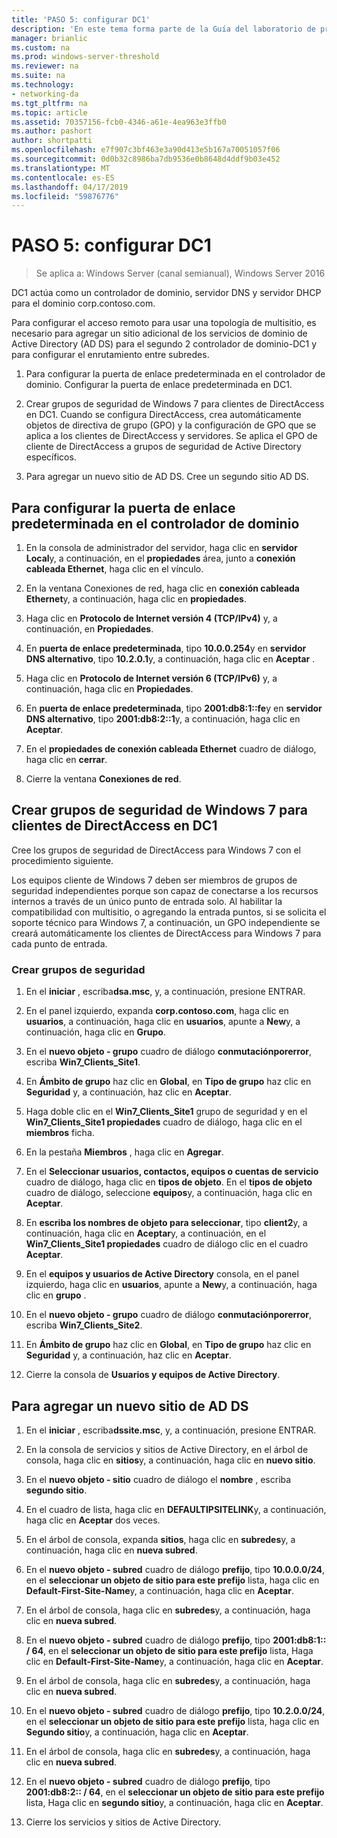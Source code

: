 ```yaml
---
title: 'PASO 5: configurar DC1'
description: 'En este tema forma parte de la Guía del laboratorio de pruebas: demostrar una implementación de multisitio de DirectAccess para Windows Server 2016'
manager: brianlic
ms.custom: na
ms.prod: windows-server-threshold
ms.reviewer: na
ms.suite: na
ms.technology:
- networking-da
ms.tgt_pltfrm: na
ms.topic: article
ms.assetid: 70357156-fcb0-4346-a61e-4ea963e3ffb0
ms.author: pashort
author: shortpatti
ms.openlocfilehash: e7f907c3bf463e3a90d413e5b167a70051057f06
ms.sourcegitcommit: 0d0b32c8986ba7db9536e0b8648d4ddf9b03e452
ms.translationtype: MT
ms.contentlocale: es-ES
ms.lasthandoff: 04/17/2019
ms.locfileid: "59876776"
---
```

# <a name="step-5-configure-dc1"></a>PASO 5: configurar DC1

>Se aplica a: Windows Server (canal semianual), Windows Server 2016

DC1 actúa como un controlador de dominio, servidor DNS y servidor DHCP para el dominio corp.contoso.com.  
  
Para configurar el acceso remoto para usar una topología de multisitio, es necesario para agregar un sitio adicional de los servicios de dominio de Active Directory (AD DS) para el segundo 2 controlador de dominio-DC1 y para configurar el enrutamiento entre subredes.  
  
1. Para configurar la puerta de enlace predeterminada en el controlador de dominio. Configurar la puerta de enlace predeterminada en DC1.  
  
2. Crear grupos de seguridad de Windows 7 para clientes de DirectAccess en DC1. Cuando se configura DirectAccess, crea automáticamente objetos de directiva de grupo (GPO) y la configuración de GPO que se aplica a los clientes de DirectAccess y servidores. Se aplica el GPO de cliente de DirectAccess a grupos de seguridad de Active Directory específicos.  
  
3. Para agregar un nuevo sitio de AD DS. Cree un segundo sitio AD DS.  
  
## <a name="to-configure-the-default-gateway-on-the-domain-controller"></a>Para configurar la puerta de enlace predeterminada en el controlador de dominio  
  
1.  En la consola de administrador del servidor, haga clic en **servidor Local**y, a continuación, en el **propiedades** área, junto a **conexión cableada Ethernet**, haga clic en el vínculo.  
  
2.  En la ventana Conexiones de red, haga clic en **conexión cableada Ethernet**y, a continuación, haga clic en **propiedades**.  
  
3.  Haga clic en **Protocolo de Internet versión 4 (TCP/IPv4)** y, a continuación, en **Propiedades**.  
  
4.  En **puerta de enlace predeterminada**, tipo **10.0.0.254**y en **servidor DNS alternativo**, tipo **10.2.0.1**y, a continuación, haga clic en **Aceptar** .  
  
5.  Haga clic en **Protocolo de Internet versión 6 (TCP/IPv6)** y, a continuación, haga clic en **Propiedades**.  
  
6.  En **puerta de enlace predeterminada**, tipo **2001:db8:1::fe**y en **servidor DNS alternativo**, tipo **2001:db8:2::1**y, a continuación, haga clic en **Aceptar**.  
  
7.  En el **propiedades de conexión cableada Ethernet** cuadro de diálogo, haga clic en **cerrar**.  
  
8.  Cierre la ventana **Conexiones de red**.  
  
## <a name="create-security-groups-for-windows-7-directaccess-clients-on-dc1"></a>Crear grupos de seguridad de Windows 7 para clientes de DirectAccess en DC1  
Cree los grupos de seguridad de DirectAccess para Windows 7 con el procedimiento siguiente.  
  
 Los equipos cliente de Windows 7 deben ser miembros de grupos de seguridad independientes porque son capaz de conectarse a los recursos internos a través de un único punto de entrada solo. Al habilitar la compatibilidad con multisitio, o agregando la entrada puntos, si se solicita el soporte técnico para Windows 7, a continuación, un GPO independiente se creará automáticamente los clientes de DirectAccess para Windows 7 para cada punto de entrada.  
  
### <a name="create-security-groups"></a>Crear grupos de seguridad  
  
1.  En el **iniciar** , escriba**dsa.msc**, y, a continuación, presione ENTRAR.  
  
2.  En el panel izquierdo, expanda **corp.contoso.com**, haga clic en **usuarios**, a continuación, haga clic en **usuarios**, apunte a **New**y, a continuación, haga clic en **Grupo**.  
  
3.  En el **nuevo objeto - grupo** cuadro de diálogo **conmutaciónporerror**, escriba **Win7_Clients_Site1**.  
  
4.  En **Ámbito de grupo** haz clic en **Global**, en **Tipo de grupo** haz clic en **Seguridad** y, a continuación, haz clic en **Aceptar**.  
  
5.  Haga doble clic en el **Win7_Clients_Site1** grupo de seguridad y en el **Win7_Clients_Site1 propiedades** cuadro de diálogo, haga clic en el **miembros** ficha.  
  
6.  En la pestaña **Miembros** , haga clic en **Agregar**.  
  
7.  En el **Seleccionar usuarios, contactos, equipos o cuentas de servicio** cuadro de diálogo, haga clic en **tipos de objeto**. En el **tipos de objeto** cuadro de diálogo, seleccione **equipos**y, a continuación, haga clic en **Aceptar**.  
  
8.  En **escriba los nombres de objeto para seleccionar**, tipo **client2**y, a continuación, haga clic en **Aceptar**y, a continuación, en el **Win7_Clients_Site1 propiedades** cuadro de diálogo clic en el cuadro **Aceptar**.  
  
9. En el **equipos y usuarios de Active Directory** consola, en el panel izquierdo, haga clic en **usuarios**, apunte a **New**y, a continuación, haga clic en **grupo** .  
  
10. En el **nuevo objeto - grupo** cuadro de diálogo **conmutaciónporerror**, escriba **Win7_Clients_Site2**.  
  
11. En **Ámbito de grupo** haz clic en **Global**, en **Tipo de grupo** haz clic en **Seguridad** y, a continuación, haz clic en **Aceptar**.  
  
12. Cierre la consola de **Usuarios y equipos de Active Directory**.  
  
## <a name="to-add-a-new-ad-ds-site"></a>Para agregar un nuevo sitio de AD DS  
  
1.  En el **iniciar** , escriba**dssite.msc**, y, a continuación, presione ENTRAR.  
  
2.  En la consola de servicios y sitios de Active Directory, en el árbol de consola, haga clic en **sitios**y, a continuación, haga clic en **nuevo sitio**.  
  
3.  En el **nuevo objeto - sitio** cuadro de diálogo el **nombre** , escriba **segundo sitio**.  
  
4.  En el cuadro de lista, haga clic en **DEFAULTIPSITELINK**y, a continuación, haga clic en **Aceptar** dos veces.  
  
5.  En el árbol de consola, expanda **sitios**, haga clic en **subredes**y, a continuación, haga clic en **nueva subred**.  
  
6.  En el **nuevo objeto - subred** cuadro de diálogo **prefijo**, tipo **10.0.0.0/24**, en el **seleccionar un objeto de sitio para este prefijo** lista, haga clic en **Default-First-Site-Name**y, a continuación, haga clic en **Aceptar**.  
  
7.  En el árbol de consola, haga clic en **subredes**y, a continuación, haga clic en **nueva subred**.  
  
8.  En el **nuevo objeto - subred** cuadro de diálogo **prefijo**, tipo **2001:db8:1:: / 64**, en el **seleccionar un objeto de sitio para este prefijo** lista, Haga clic en **Default-First-Site-Name**y, a continuación, haga clic en **Aceptar**.  
  
9. En el árbol de consola, haga clic en **subredes**y, a continuación, haga clic en **nueva subred**.  
  
10. En el **nuevo objeto - subred** cuadro de diálogo **prefijo**, tipo **10.2.0.0/24**, en el **seleccionar un objeto de sitio para este prefijo** lista, haga clic en **Segundo sitio**y, a continuación, haga clic en **Aceptar**.  
  
11. En el árbol de consola, haga clic en **subredes**y, a continuación, haga clic en **nueva subred**.  
  
12. En el **nuevo objeto - subred** cuadro de diálogo **prefijo**, tipo **2001:db8:2:: / 64**, en el **seleccionar un objeto de sitio para este prefijo** lista, Haga clic en **segundo sitio**y, a continuación, haga clic en **Aceptar**.  
  
13. Cierre los servicios y sitios de Active Directory.  
  


